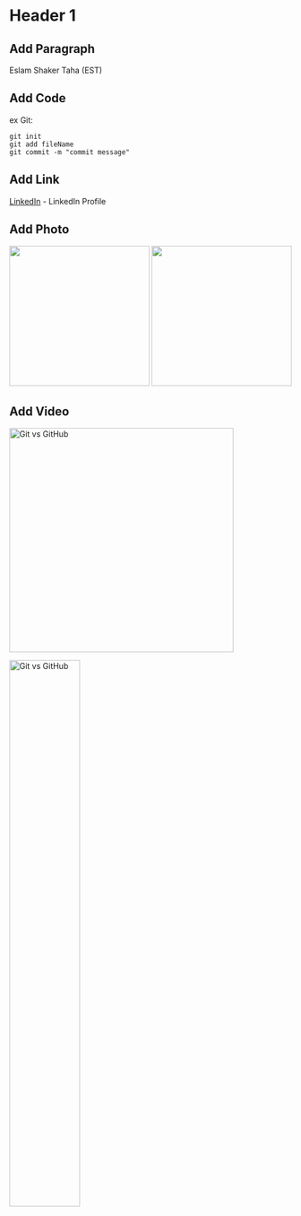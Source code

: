 # Header 1

## Add Paragraph
Eslam Shaker Taha (EST)

## Add Code
ex Git:
```git
git init
git add fileName
git commit -m "commit message" 
```

## Add Link
[LinkedIn](https://www.linkedin.com/in/eslam-shaker-278582278) - LinkedIn Profile

## Add Photo
<div>
  <img src="https://m.media-amazon.com/images/I/81FYhRRQEQL._SL1500_.jpg" width="250"/>
  <img src="https://m.media-amazon.com/images/I/81FYhRRQEQL._SL1500_.jpg" width="250"/>
</div>

## Add Video
<a href="https://youtu.be/xJXgvr8bPes?si=oceAybQk0BMVW7hL" target="_blank">
  <img src="https://www.simplilearn.com/ice9/free_resources_article_thumb/git_vs_github2.jpg" alt="Git vs GitHub" width="400"/>
</a>

[<img src="https://www.simplilearn.com/ice9/free_resources_article_thumb/git_vs_github2.jpg" alt="Git vs GitHub" width="50%"/>](https://youtu.be/xJXgvr8bPes?si=oceAybQk0BMVW7hL)
